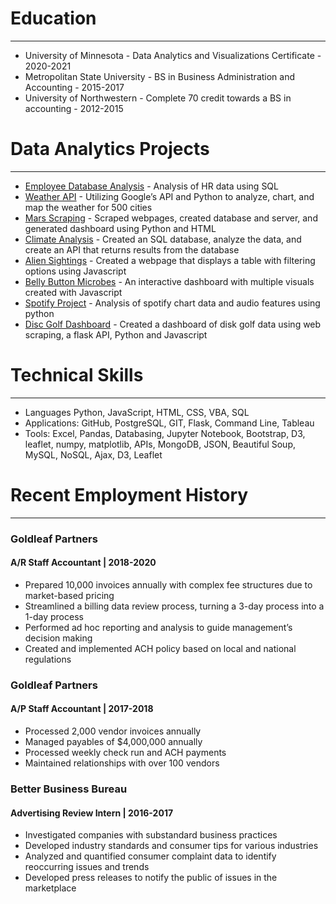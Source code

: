 
# Education
---
+ University of Minnesota - Data Analytics and Visualizations Certificate - 2020-2021
+ Metropolitan State University - BS in Business Administration and Accounting - 2015-2017
+ University of Northwestern - Complete 70 credit towards a BS in accounting - 2012-2015


# Data Analytics Projects
---
- [Employee Database Analysis](https://github.com/travisb98/EmployeeDatabase) - Analysis of HR data using SQL
- [Weather API](https://github.com/travisb98/Weather_API) - Utilizing Google’s API and Python to analyze, chart, and map the weather for 500 cities 
- [Mars Scraping](https://github.com/travisb98/Mars_Scraping) - Scraped webpages, created database and server, and generated dashboard using Python and HTML
- [Climate Analysis](https://github.com/travisb98/Climate_Analysis) - Created an SQL database, analyze the data, and create an API that returns results from the database
- [Alien Sightings](https://github.com/travisb98/Javascript_Alien) - Created a webpage that displays a table with filtering options using Javascript
- [Belly Button Microbes](https://github.com/travisb98/BellyButton) - An interactive dashboard with multiple visuals created with Javascript
- [Spotify Project](https://github.com/travisb98/SpotifySongAnalysisProject) - Analysis of spotify chart data and audio features using python
- [Disc Golf Dashboard](https://github.com/travisb98/Disc_Golf_Dashboard) - Created a dashboard of disk golf data using web scraping, a flask API, Python and Javascript

# Technical Skills
---
- Languages Python, JavaScript, HTML, CSS, VBA, SQL
- Applications: GitHub, PostgreSQL, GIT, Flask, Command Line, Tableau
- Tools: Excel, Pandas, Databasing, Jupyter Notebook, Bootstrap, D3, leaflet, numpy, matplotlib, APIs, MongoDB, JSON, Beautiful Soup, MySQL, NoSQL, Ajax, D3, Leaflet

# Recent Employment History
---
### Goldleaf Partners
#### A/R Staff Accountant | 2018-2020
- Prepared 10,000 invoices annually with complex fee structures due to market-based pricing
- Streamlined a billing data review process, turning a 3-day process into a 1-day process
- Performed ad hoc reporting and analysis to guide management’s decision making
- Created and implemented ACH policy based on local and national regulations

### Goldleaf Partners
#### A/P Staff Accountant | 2017-2018
- Processed 2,000 vendor invoices annually
- Managed payables of $4,000,000 annually
- Processed weekly check run and ACH payments
- Maintained relationships with over 100 vendors

### Better Business Bureau
#### Advertising Review Intern | 2016-2017
- Investigated companies with substandard business practices
- Developed industry standards and consumer tips for various industries
- Analyzed and quantified consumer complaint data to identify reoccurring issues and trends
- Developed press releases to notify the public of issues in the marketplace




